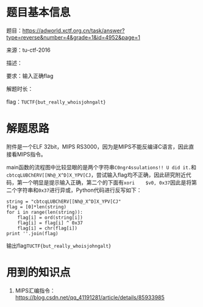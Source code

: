 # 题目基本信息

题目：https://adworld.xctf.org.cn/task/answer?type=reverse&number=4&grade=1&id=4952&page=1

来源：tu-ctf-2016

描述：

要求：输入正确flag

解题时长：

flag：`TUCTF{but_really_whoisjohngalt}`

# 解题思路

附件是一个ELF 32bit，MIPS RS3000，因为是MIPS不能反编译C语言，因此直接看MIPS指令。

main函数的流程图中比较显眼的是两个字符串`C0ngr4ssulations!! U did it.`和`cbtcqLUBChERV[[Nh@_X^D]X_YPV[CJ`，尝试输入flag均不正确，因此研究附近代码，第一个明显是提示输入正确，第二个的下面有`xori    $v0, 0x37`因此是将第二个字符串和`0x37`进行异或，Python代码进行反写如下：

```
string = "cbtcqLUBChERV[[Nh@_X^D]X_YPV[CJ"
flag = [0]*len(string)
for i in range(len(string)):
	flag[i] = ord(string[i])
	flag[i] = flag[i] ^ 0x37
	flag[i] = chr(flag[i])
print ''.join(flag)
```

输出flag`TUCTF{but_really_whoisjohngalt}`

# 用到的知识点

1. MIPS汇编指令：https://blog.csdn.net/qq_41191281/article/details/85933985